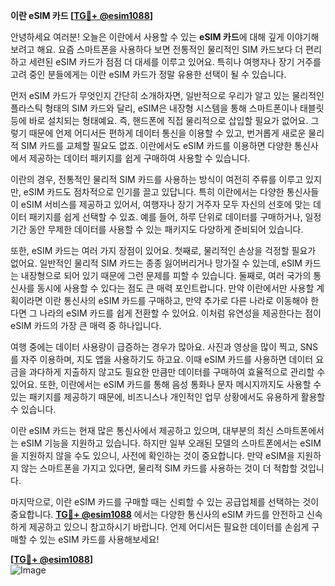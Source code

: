 **이란 eSIM 카드 [[TG💪+ @esim1088](https://t.me/s/esim1088)]**

안녕하세요 여러분! 오늘은 이란에서 사용할 수 있는 **eSIM 카드**에 대해 깊게 이야기해보려고 해요. 요즘 스마트폰을 사용하다 보면 전통적인 물리적인 SIM 카드보다 더 편리하고 세련된 eSIM 카드가 점점 더 대세를 이루고 있어요. 특히나 여행자나 장기 거주를 고려 중인 분들에게는 이란 eSIM 카드가 정말 유용한 선택이 될 수 있습니다.

먼저 eSIM 카드가 무엇인지 간단히 소개하자면, 일반적으로 우리가 알고 있는 물리적인 플라스틱 형태의 SIM 카드와 달리, eSIM은 내장형 시스템을 통해 스마트폰이나 태블릿 등에 바로 설치되는 형태예요. 즉, 핸드폰에 직접 물리적으로 삽입할 필요가 없어요. 그렇기 때문에 언제 어디서든 편하게 데이터 통신을 이용할 수 있고, 번거롭게 새로운 물리적 SIM 카드를 교체할 필요도 없죠. 이란에서도 eSIM 카드를 이용하면 다양한 통신사에서 제공하는 데이터 패키지를 쉽게 구매하여 사용할 수 있습니다.

이란의 경우, 전통적인 물리적 SIM 카드를 사용하는 방식이 여전히 주류를 이루고 있지만, eSIM 카드도 점차적으로 인기를 끌고 있답니다. 특히 이란에서는 다양한 통신사들이 eSIM 서비스를 제공하고 있어서, 여행자나 장기 거주자 모두 자신의 선호에 맞는 데이터 패키지를 쉽게 선택할 수 있죠. 예를 들어, 하루 단위로 데이터를 구매하거나, 일정 기간 동안 무제한 데이터를 사용할 수 있는 패키지도 다양하게 준비되어 있습니다.

또한, eSIM 카드는 여러 가지 장점이 있어요. 첫째로, 물리적인 손상을 걱정할 필요가 없어요. 일반적인 물리적 SIM 카드는 종종 잃어버리거나 망가질 수 있는데, eSIM 카드는 내장형으로 되어 있기 때문에 그런 문제를 피할 수 있습니다. 둘째로, 여러 국가의 통신사를 동시에 사용할 수 있다는 점도 큰 매력 포인트랍니다. 만약 이란에서만 사용할 계획이라면 이란 통신사의 eSIM 카드를 구매하고, 만약 추가로 다른 나라로 이동해야 한다면 그 나라의 eSIM 카드를 쉽게 전환할 수 있어요. 이처럼 유연성을 제공한다는 점이 eSIM 카드의 가장 큰 매력 중 하나입니다.

여행 중에는 데이터 사용량이 급증하는 경우가 많아요. 사진과 영상을 많이 찍고, SNS를 자주 이용하며, 지도 앱을 사용하기도 하고요. 이때 eSIM 카드를 사용하면 데이터 요금을 과다하게 지출하지 않고도 필요한 만큼만 데이터를 구매하여 효율적으로 관리할 수 있어요. 또한, 이란에서는 eSIM 카드를 통해 음성 통화나 문자 메시지까지도 사용할 수 있는 패키지를 제공하기 때문에, 비즈니스나 개인적인 업무 상황에서도 유용하게 활용할 수 있습니다.

이란 eSIM 카드는 현재 많은 통신사에서 제공하고 있으며, 대부분의 최신 스마트폰에서는 eSIM 기능을 지원하고 있습니다. 하지만 일부 오래된 모델의 스마트폰에서는 eSIM을 지원하지 않을 수도 있으니, 사전에 확인하는 것이 중요합니다. 만약 eSIM을 지원하지 않는 스마트폰을 가지고 있다면, 물리적 SIM 카드를 사용하는 것이 더 적합할 것입니다.

마지막으로, 이란 eSIM 카드를 구매할 때는 신뢰할 수 있는 공급업체를 선택하는 것이 중요합니다. **[TG💪+ @esim1088](https://t.me/s/esim1088)** 에서는 다양한 통신사의 eSIM 카드를 안전하고 신속하게 제공하고 있으니 참고하시기 바랍니다. 언제 어디서든 필요한 데이터를 손쉽게 구매할 수 있는 eSIM 카드를 사용해보세요!

**[[TG💪+ @esim1088](https://t.me/s/esim1088)]**  
![Image](https://i.postimg.cc/Y0z9fWf4/image.png)